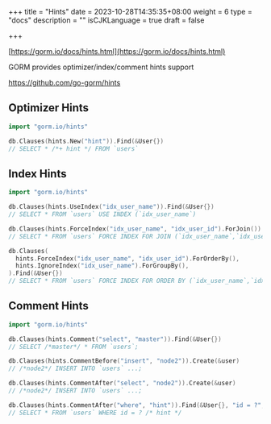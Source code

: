 +++
title = "Hints"
date = 2023-10-28T14:35:35+08:00
weight = 6
type = "docs"
description = ""
isCJKLanguage = true
draft = false

+++

[https://gorm.io/docs/hints.html](https://gorm.io/docs/hints.html)

GORM provides optimizer/index/comment hints support

https://github.com/go-gorm/hints

## Optimizer Hints

``` go
import "gorm.io/hints"

db.Clauses(hints.New("hint")).Find(&User{})
// SELECT * /*+ hint */ FROM `users`
```

## Index Hints

``` go
import "gorm.io/hints"

db.Clauses(hints.UseIndex("idx_user_name")).Find(&User{})
// SELECT * FROM `users` USE INDEX (`idx_user_name`)

db.Clauses(hints.ForceIndex("idx_user_name", "idx_user_id").ForJoin()).Find(&User{})
// SELECT * FROM `users` FORCE INDEX FOR JOIN (`idx_user_name`,`idx_user_id`)"

db.Clauses(
  hints.ForceIndex("idx_user_name", "idx_user_id").ForOrderBy(),
  hints.IgnoreIndex("idx_user_name").ForGroupBy(),
).Find(&User{})
// SELECT * FROM `users` FORCE INDEX FOR ORDER BY (`idx_user_name`,`idx_user_id`) IGNORE INDEX FOR GROUP BY (`idx_user_name`)"
```

## Comment Hints

``` go
import "gorm.io/hints"

db.Clauses(hints.Comment("select", "master")).Find(&User{})
// SELECT /*master*/ * FROM `users`;

db.Clauses(hints.CommentBefore("insert", "node2")).Create(&user)
// /*node2*/ INSERT INTO `users` ...;

db.Clauses(hints.CommentAfter("select", "node2")).Create(&user)
// /*node2*/ INSERT INTO `users` ...;

db.Clauses(hints.CommentAfter("where", "hint")).Find(&User{}, "id = ?", 1)
// SELECT * FROM `users` WHERE id = ? /* hint */
```